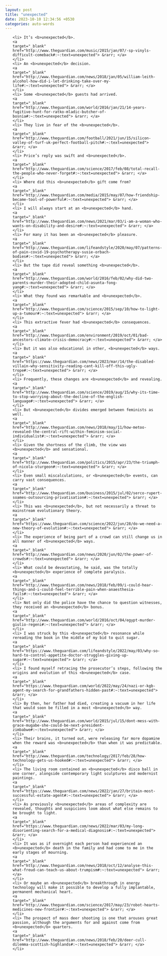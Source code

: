 ```yaml
---
layout: post
title: "unexpected"
date: 2023-10-10 12:34:56 +0530
categories: auto-words
---
```

<ol>

    <li> It’s <b>unexpected</b>.
    <a 
    target="_blank" 
    href="http://www.theguardian.com/music/2015/jan/07/-sp-vinyls-difficult-comeback#:~:text=unexpected"> &rarr; </a>
    </li>
    <li> An <b>unexpected</b> decision.
    <a 
    target="_blank" 
    href="http://www.theguardian.com/news/2018/jan/05/william-leith-alcohol-how-did-i-let-drinking-take-over-my-life#:~:text=unexpected"> &rarr; </a>
    </li>
    <li> Some <b>unexpected</b> guests had arrived.
    <a 
    target="_blank" 
    href="http://www.theguardian.com/world/2016/jan/21/14-years-fugitive-hunt-for-ratko-mladic-butcher-of-bosnia#:~:text=unexpected"> &rarr; </a>
    </li>
    <li> They live in fear of the <b>unexpected</b>.
    <a 
    target="_blank" 
    href="http://www.theguardian.com/football/2021/jun/15/silicon-valley-of-turf-uk-perfect-football-pitch#:~:text=unexpected"> &rarr; </a>
    </li>
    <li> Price’s reply was swift and <b>unexpected</b>.
    <a 
    target="_blank" 
    href="http://www.theguardian.com/science/2017/feb/08/total-recall-the-people-who-never-forget#:~:text=unexpected"> &rarr; </a>
    </li>
    <li> Where did this <b>unexpected</b> gift come from?
    <a 
    target="_blank" 
    href="http://www.theguardian.com/media/2015/may/07/how-friendship-became-tool-of-powerful#:~:text=unexpected"> &rarr; </a>
    </li>
    <li> I will always start at an <b>unexpected</b> hand.
    <a 
    target="_blank" 
    href="http://www.theguardian.com/news/2021/mar/03/i-am-a-woman-who-wants-on-disability-and-desire#:~:text=unexpected"> &rarr; </a>
    </li>
    <li> For many it has been an <b>unexpected</b> pleasure.
    <a 
    target="_blank" 
    href="http://www.theguardian.com/lifeandstyle/2020/may/07/patterns-of-pain-covid-19-psychotherapy-susie-orbach-bodies#:~:text=unexpected"> &rarr; </a>
    </li>
    <li> But the tape did reveal something <b>unexpected</b>.
    <a 
    target="_blank" 
    href="http://www.theguardian.com/world/2016/feb/02/why-did-two-parents-murder-their-adopted-child-asunta-fong-yang#:~:text=unexpected"> &rarr; </a>
    </li>
    <li> What they found was remarkable and <b>unexpected</b>.
    <a 
    target="_blank" 
    href="http://www.theguardian.com/science/2015/sep/10/how-to-light-up-a-tumour#:~:text=unexpected"> &rarr; </a>
    </li>
    <li> This extractive fever had <b>unexpected</b> consequences.
    <a 
    target="_blank" 
    href="http://www.theguardian.com/environment/2019/oct/01/bad-ancestors-climate-crisis-democracy#:~:text=unexpected"> &rarr; </a>
    </li>
    <li> But it was also educational in other, <b>unexpected</b> ways.
    <a 
    target="_blank" 
    href="https://www.theguardian.com/news/2023/mar/14/the-disabled-villain-why-sensitivity-reading-cant-kill-off-this-ugly-trope#:~:text=unexpected"> &rarr; </a>
    </li>
    <li> Frequently, these changes are <b>unexpected</b> and revealing.
    <a 
    target="_blank" 
    href="http://www.theguardian.com/science/2019/aug/15/why-its-time-to-stop-worrying-about-the-decline-of-the-english-language#:~:text=unexpected"> &rarr; </a>
    </li>
    <li> But <b>unexpected</b> divides emerged between feminists as well.
    <a 
    target="_blank" 
    href="http://www.theguardian.com/news/2018/may/11/how-metoo-revealed-the-central-rift-within-feminism-social-individualist#:~:text=unexpected"> &rarr; </a>
    </li>
    <li> Given the shortness of the climb, the view was <b>unexpected</b> and sensational.
    <a 
    target="_blank" 
    href="http://www.theguardian.com/politics/2015/apr/23/the-triumph-of-nicola-sturgeon#:~:text=unexpected"> &rarr; </a>
    </li>
    <li> Even small miscalculations, or <b>unexpected</b> events, can carry vast consequences.
    <a 
    target="_blank" 
    href="http://www.theguardian.com/business/2015/jul/02/serco-rupert-soames-outsourcing-privatisation#:~:text=unexpected"> &rarr; </a>
    </li>
    <li> This was <b>unexpected</b>, but not necessarily a threat to mainstream evolutionary theory.
    <a 
    target="_blank" 
    href="https://www.theguardian.com/science/2022/jun/28/do-we-need-a-new-theory-of-evolution#:~:text=unexpected"> &rarr; </a>
    </li>
    <li> The experience of being part of a crowd can still change us in all manner of <b>unexpected</b> ways.
    <a 
    target="_blank" 
    href="http://www.theguardian.com/news/2020/jun/02/the-power-of-crowds#:~:text=unexpected"> &rarr; </a>
    </li>
    <li> What could be devastating, he said, was the totally <b>unexpected</b> experience of complete paralysis.
    <a 
    target="_blank" 
    href="http://www.theguardian.com/news/2018/feb/09/i-could-hear-things-and-i-could-feel-terrible-pain-when-anaesthesia-fails#:~:text=unexpected"> &rarr; </a>
    </li>
    <li> Not only did the police have the chance to question witnesses, they received an <b>unexpected</b> bonus.
    <a 
    target="_blank" 
    href="http://www.theguardian.com/world/2016/oct/04/egypt-murder-giulio-regeni#:~:text=unexpected"> &rarr; </a>
    </li>
    <li> I was struck by this <b>unexpected</b> resonance while rereading the book in the middle of my bid to quit sugar.
    <a 
    target="_blank" 
    href="https://www.theguardian.com/lifeandstyle/2022/may/03/why-so-hard-to-control-appetite-doctor-struggles-giving-up-sugar#:~:text=unexpected"> &rarr; </a>
    </li>
    <li> I found myself retracing the prosecutor’s steps, following the origins and evolution of this <b>unexpected</b> case.
    <a 
    target="_blank" 
    href="https://www.theguardian.com/world/2022/may/24/nazi-or-kgb-agent-my-search-for-grandfathers-hidden-past#:~:text=unexpected"> &rarr; </a>
    </li>
    <li> By then, her father had died, creating a vacuum in her life that would soon be filled in a most <b>unexpected</b> way.
    <a 
    target="_blank" 
    href="http://www.theguardian.com/world/2015/jul/15/dont-mess-with-grace-mugabe-she-could-be-next-president-zimbabwe#:~:text=unexpected"> &rarr; </a>
    </li>
    <li> Their brains, it turned out, were releasing far more dopamine when the reward was <b>unexpected</b> than when it was predictable.
    <a 
    target="_blank" 
    href="http://www.theguardian.com/technology/2017/feb/28/how-technology-gets-us-hooked#:~:text=unexpected"> &rarr; </a>
    </li>
    <li> The living room contained an <b>unexpected</b> disco ball in one corner, alongside contemporary light sculptures and modernist paintings.
    <a 
    target="_blank" 
    href="https://www.theguardian.com/news/2022/jan/27/britain-most-successful-estate-agent#:~:text=unexpected"> &rarr; </a>
    </li>
    <li> As previously <b>unexpected</b> areas of complexity are revealed, thoughts and suspicions loom about what else remains to be brought to light.
    <a 
    target="_blank" 
    href="https://www.theguardian.com/news/2022/mar/03/my-long-disorienting-search-for-a-medical-diagnosis#:~:text=unexpected"> &rarr; </a>
    </li>
    <li> It was as if overnight each person had experienced an <b>unexpected</b> death in the family and had come to me in the early stages of mourning.
    <a 
    target="_blank" 
    href="http://www.theguardian.com/news/2018/oct/12/analyse-this-what-freud-can-teach-us-about-trumpism#:~:text=unexpected"> &rarr; </a>
    </li>
    <li> Or maybe an <b>unexpected</b> breakthrough in energy technology will make it possible to develop a fully implantable, permanent mechanical heart.
    <a 
    target="_blank" 
    href="http://www.theguardian.com/science/2017/may/23/robot-hearts-medicines-new-frontier#:~:text=unexpected"> &rarr; </a>
    </li>
    <li> The prospect of mass deer shooting is one that arouses great passion, although the arguments for and against come from <b>unexpected</b> quarters.
    <a 
    target="_blank" 
    href="http://www.theguardian.com/news/2018/feb/20/deer-cull-dilemma-scottish-highlands#:~:text=unexpected"> &rarr; </a>
    </li>